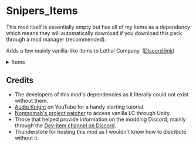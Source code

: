 
# Snipers_Items
This mod itself is essentially empty but has all of my items as a dependency which means they will automatically download if you download this pack through a mod manager (recommended). 

Adds a few mainly vanilla-like items to Lethal Company. ([Discord link](https://discord.com/channels/1168655651455639582/1245084720614604873))


<details>
<summary>Items</summary>

<details>
<summary>Subheader</summary>
  
> Text

</details>

</details>




## Credits

- The developers of this mod's dependencies as it literally could not exist without them.
- [Audio Knight](https://www.youtube.com/@knightofaudio) on YouTube for a handy starting tutorial.
- [Nomnomab's project patcher](https://github.com/nomnomab/lc-project-patcher) to access vanilla LC through Unity.
- Those that helped provide information on the modding Discord, mainly through the [Dev-item channel on Discord](https://discord.com/channels/1168655651455639582/1193461151636398080).
- Thunderstore for hosting this mod as I wouldn't know how to distribute without it.